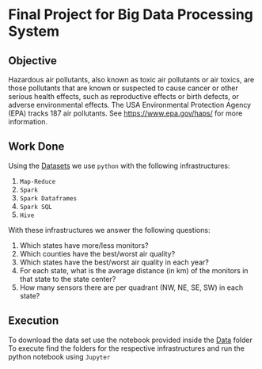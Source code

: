# Final Project for Big Data Processing System
## Objective
Hazardous air pollutants, also known as toxic air pollutants or air toxics, are those pollutants that are known or suspected to cause cancer or other serious health effects, such as reproductive effects or birth defects, or adverse environmental effects. The USA Environmental Protection Agency (EPA) tracks 187 air pollutants. See https://www.epa.gov/haps/ for more information.
## Work Done
Using the [Datasets](data/) we use `python` with the following infrastructures:
1. `Map-Reduce`
2. `Spark`
3. `Spark Dataframes`
4. `Spark SQL`
5. `Hive` 

With these infrastructures we answer the following questions:

1. Which states have more/less monitors?
2. Which counties have the best/worst air quality?
3. Which states have the best/worst air quality in each year?
4. For each state, what is the average distance (in km) of the monitors in that state to the state center?
5. How many sensors there are per quadrant (NW, NE, SE, SW) in each state?
## Execution
To download the data set use the notebook provided inside the [Data](data/) folder
To execute find the folders for the respective infrastructures and run the python notebook using `Jupyter`
